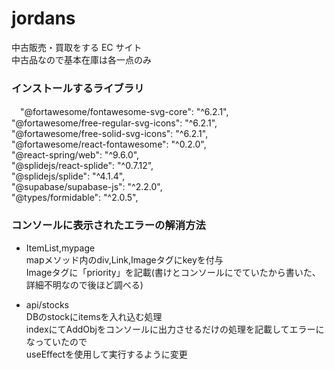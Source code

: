 # jordans

中古販売・買取をする EC サイト  
中古品なので基本在庫は各一点のみ

### インストールするライブラリ
  　"@fortawesome/fontawesome-svg-core": "^6.2.1",  
    "@fortawesome/free-regular-svg-icons": "^6.2.1",  
    "@fortawesome/free-solid-svg-icons": "^6.2.1",  
    "@fortawesome/react-fontawesome": "^0.2.0",  
    "@react-spring/web": "^9.6.0",  
    "@splidejs/react-splide": "^0.7.12",  
    "@splidejs/splide": "^4.1.4",   
    "@supabase/supabase-js": "^2.2.0",  
    "@types/formidable": "^2.0.5",  


### コンソールに表示されたエラーの解消方法  
- ItemList,mypage  
mapメソッド内のdiv,Link,Imageタグにkeyを付与  
Imageタグに「priority」を記載(書けとコンソールにでていたから書いた、詳細不明なので後ほど調べる)  
  
- api/stocks  
DBのstockにitemsを入れ込む処理  
indexにてAddObjをコンソールに出力させるだけの処理を記載してエラーになっていたので  
useEffectを使用して実行するように変更
